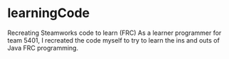# learningCode
Recreating Steamworks code to learn (FRC)
As a learner programmer for team 5401, I recreated the code myself to try to learn the ins and outs of Java FRC programming.